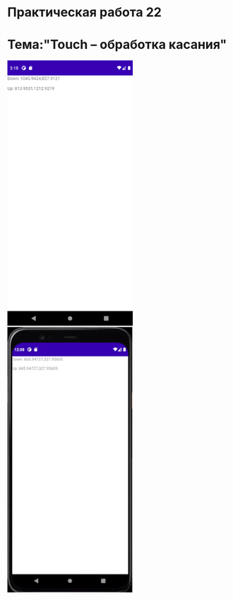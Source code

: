 Практическая работа 22
================================
Тема:"Touch – обработка касания"
================================
<img src="1.png"
     height="600">
<img src="pr22.gif"
     height="600">
